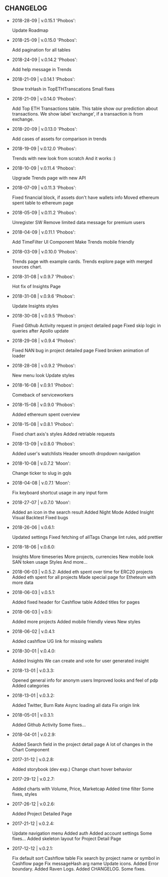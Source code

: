 ## CHANGELOG

- 2018-28-09 | v.0.15.1 'Phobos':

  Update Roadmap

- 2018-25-09 | v.0.15.0 'Phobos':

  Add pagination for all tables

- 2018-24-09 | v.0.14.2 'Phobos':

  Add help message in Trends

- 2018-21-09 | v.0.14.1 'Phobos':

  Show trxHash in TopETHTranscations
  Small fixes

- 2018-21-09 | v.0.14.0 'Phobos':

  Add Top ETH Transactions table.
  This table show our prediction about transactions.
  We show label 'exchange', if a transaction is from exchange.

- 2018-20-09 | v.0.13.0 'Phobos':

  Add cases of assets for comparison in trends

- 2018-19-09 | v.0.12.0 'Phobos':

  Trends with new look from scratch
  And it works :)

- 2018-10-09 | v.0.11.4 'Phobos':

  Upgrade Trends page with new API

- 2018-07-09 | v.0.11.3 'Phobos':

  Fixed financial block, if assets don't have wallets info
  Moved ethereum spent table to ethereum page

- 2018-05-09 | v.0.11.2 'Phobos':

  Unregister SW
  Remove limited data message for premium users

- 2018-04-09 | v.0.11.1 'Phobos':

  Add TimeFilter UI Component
  Make Trends mobile friendly

- 2018-03-09 | v.0.10.0 'Phobos':

  Trends page with example cards.
  Trends explore page with merged sources chart.

- 2018-31-08 | v.0.9.7 'Phobos':

  Hot fix of Insights Page

- 2018-31-08 | v.0.9.6 'Phobos':

  Update Insights styles

- 2018-30-08 | v.0.9.5 'Phobos':

  Fixed Github Activity request in project detailed page
  Fixed skip logic in queries after Apollo update

- 2018-29-08 | v.0.9.4 'Phobos':

  Fixed NAN bug in project detailed page
  Fixed broken animation of loader

- 2018-28-08 | v.0.9.2 'Phobos':

  New menu look
  Update styles

- 2018-16-08 | v.0.9.1 'Phobos':

  Comeback of serviceworkers

- 2018-15-08 | v.0.9.0 'Phobos':

  Added ethereum spent overview

- 2018-15-08 | v.0.8.1 'Phobos':

  Fixed chart axis's styles
  Added retriable requests

- 2018-13-09 | v.0.8.0 'Phobos':

  Added user's watchlists
  Header smooth dropdown navigation

- 2018-10-08 | v.0.7.2 'Moon':

  Change ticker to slug in gqls

- 2018-04-08 | v.0.7.1 'Moon':

  Fix keyboard shortcut usage in any input form

- 2018-27-07 | v.0.7.0 'Moon':

  Added an icon in the search result
  Added Night Mode
  Added Insight Visual Backtest
  Fixed bugs

- 2018-26-06 | v.0.6.1:

  Updated settings
  Fixed fetching of allTags
  Change lint rules, add prettier

- 2018-18-06 | v.0.6.0:

  Insights
  More timeseries
  More projects, currencies
  New mobile look
  SAN token usage
  Styles
  And more...

- 2018-06-03 | v.0.5.2:
  Added eth spent over time for ERC20 projects
  Added eth spent for all projects
  Made special page for Etheteum with more data

- 2018-06-03 | v.0.5.1:

  Added fixed header for Cashflow table
  Added titles for pages

- 2018-06-03 | v.0.5:

  Added more projects
  Added mobile friendly views
  New styles

- 2018-06-02 | v.0.4.1:

  Added cashflow UG link for missing wallets

- 2018-30-01 | v.0.4.0:

  Added Insights
  We can create and vote for user generated insight

- 2018-13-01 | v.0.3.3:

  Opened general info for anonym users
  Improved looks and feel of pdp
  Added categories

- 2018-13-01 | v.0.3.2:

  Added Twitter, Burn Rate
  Async loading all data
  Fix origin link

- 2018-05-01 | v.0.3.1:

  Added Github Activity
  Some fixes...

- 2018-04-01 | v.0.2.9:

  Added Search field in the project detail page
  A lot of changes in the Chart Component

- 2017-31-12 | v.0.2.8:

  Added storybook (dev exp.)
  Change chart hover behavior

- 2017-29-12 | v.0.2.7:

  Added charts with Volume, Price, Marketcap
  Added time filter
  Some fixes, styles

- 2017-26-12 | v.0.2.6:

  Added Project Detailed Page

- 2017-21-12 | v.0.2.4:

  Update navigation menu
  Added auth
  Added account settings
  Some fixes...
  Added skeleton layout for Project Detail Page

- 2017-12-12 | v.0.2.1:

  Fix default sort Cashflow table
  Fix search by project name or symbol in Cashflow page
  Fix messageHash arg name
  Update icons.
  Added Error boundary.
  Added Raven Logs.
  Added CHANGELOG.
  Some fixes.
